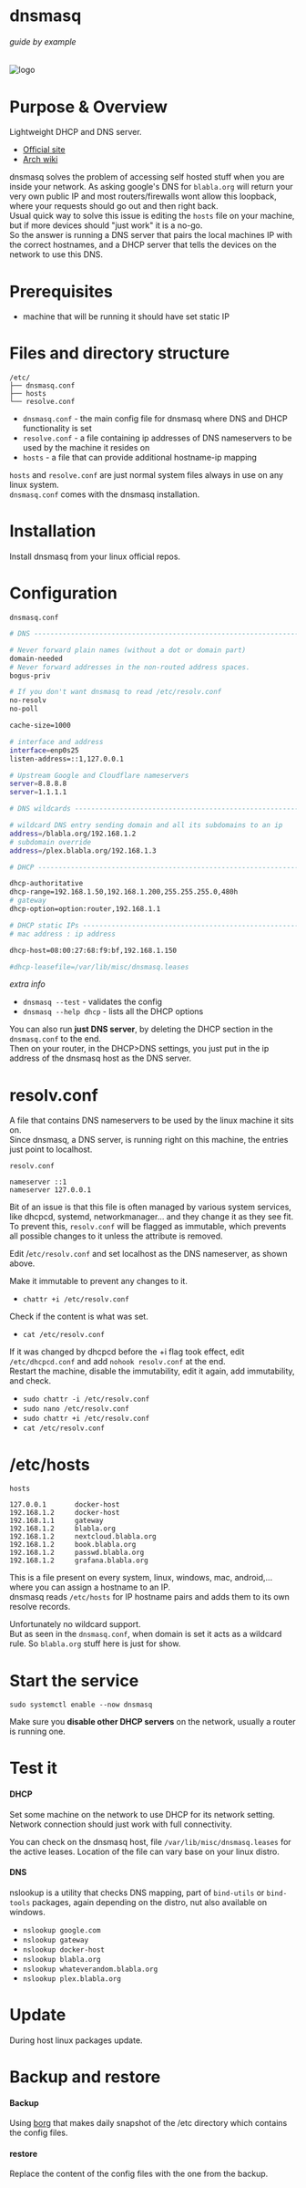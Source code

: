 # dnsmasq

###### guide by example

![logo](https://i.imgur.com/SOa4kRd.png)

# Purpose & Overview

Lightweight DHCP and DNS server.

* [Official site](http://www.thekelleys.org.uk/dnsmasq/doc.html)
* [Arch wiki](https://wiki.archlinux.org/index.php/dnsmasq)

dnsmasq solves the problem of accessing self hosted stuff when you are inside
your network. As asking google's DNS for `blabla.org` will return your
very own public IP and most routers/firewalls wont allow this loopback,
where your requests should go out and then right back.</br>
Usual quick way to solve this issue is editing the `hosts` file on your machine,
but if more devices should "just work" it is a no-go.</br>
So the answer is running a DNS server that pairs the local machines IP with 
the correct hostnames, and a DHCP server that tells the devices on the network
to use this DNS.

# Prerequisites

* machine that will be running it should have set static IP

# Files and directory structure

```
/etc/
├── dnsmasq.conf
├── hosts
└── resolve.conf
```              

* `dnsmasq.conf` - the main config file for dnsmasq where DNS and DHCP functionality is set
* `resolve.conf` - a file containing ip addresses of DNS nameservers to be used
   by the machine it resides on
* `hosts` - a file that can provide additional hostname-ip mapping

`hosts` and `resolve.conf` are just normal system files always in use on any linux
system.</br>
`dnsmasq.conf` comes with the dnsmasq installation.

# Installation

Install dnsmasq from your linux official repos.

# Configuration

`dnsmasq.conf`

```bash
# DNS --------------------------------------------------------------------------

# Never forward plain names (without a dot or domain part)
domain-needed
# Never forward addresses in the non-routed address spaces.
bogus-priv

# If you don't want dnsmasq to read /etc/resolv.conf
no-resolv
no-poll

cache-size=1000

# interface and address
interface=enp0s25
listen-address=::1,127.0.0.1

# Upstream Google and Cloudflare nameservers
server=8.8.8.8
server=1.1.1.1

# DNS wildcards ----------------------------------------------------------------

# wildcard DNS entry sending domain and all its subdomains to an ip
address=/blabla.org/192.168.1.2
# subdomain override
address=/plex.blabla.org/192.168.1.3

# DHCP -------------------------------------------------------------------------

dhcp-authoritative
dhcp-range=192.168.1.50,192.168.1.200,255.255.255.0,480h
# gateway
dhcp-option=option:router,192.168.1.1

# DHCP static IPs --------------------------------------------------------------
# mac address : ip address

dhcp-host=08:00:27:68:f9:bf,192.168.1.150

#dhcp-leasefile=/var/lib/misc/dnsmasq.leases
```

*extra info*

* `dnsmasq --test` - validates the config
* `dnsmasq --help dhcp` - lists all the DHCP options

You can also run **just DNS server**, by deleting the DHCP section
in the `dnsmasq.conf` to the end.</br>
Then on your router, in the DHCP>DNS settings, you just put in the ip address
of the dnsmasq host as the DNS server.

# resolv.conf

A file that contains DNS nameservers to be used by the linux machine it sits on.</br>
Since dnsmasq, a DNS server, is running right on this machine,
the entries just point to localhost.</br> 

`resolv.conf`
```
nameserver ::1
nameserver 127.0.0.1
```


Bit of an issue is that this file is often managed by various system services,
like dhcpcd, systemd, networkmanager... and they change it as they see fit.</br>
To prevent this, `resolv.conf` will be flagged as immutable,
which prevents all possible changes to it unless the attribute is removed.

Edit /`etc/resolv.conf` and set localhost as the DNS nameserver, as shown above.

Make it immutable to prevent any changes to it.

* `chattr +i /etc/resolv.conf`

Check if the content is what was set.

* `cat /etc/resolv.conf`

If it was changed by dhcpcd before the +i flag took effect, edit `/etc/dhcpcd.conf`
and add `nohook resolv.conf` at the end.</br>
Restart the machine, disable the immutability, edit it again,
add immutability, and check.

* `sudo chattr -i /etc/resolv.conf`
* `sudo nano /etc/resolv.conf`
* `sudo chattr +i /etc/resolv.conf`
* `cat /etc/resolv.conf`

# /etc/hosts

`hosts`
```
127.0.0.1       docker-host
192.168.1.2     docker-host 
192.168.1.1     gateway
192.168.1.2     blabla.org
192.168.1.2     nextcloud.blabla.org
192.168.1.2     book.blabla.org
192.168.1.2     passwd.blabla.org
192.168.1.2     grafana.blabla.org
```

This is a file present on every system, linux, windows, mac, android,... 
where you can assign a hostname to an IP.</br>
dnsmasq reads `/etc/hosts` for IP hostname pairs and adds them to its own
resolve records.

Unfortunately no wildcard support.</br>
But as seen in the `dnsmasq.conf`, when domain is set it acts as a wildcard
rule. So `blabla.org` stuff here is just for show. 

# Start the service

`sudo systemctl enable --now dnsmasq`

Make sure you **disable other DHCP servers** on the network,
usually a router is running one.

# Test it

#### DHCP

Set some machine on the network to use DHCP for its network setting.</br>
Network connection should just work with full connectivity.

You can check on the dnsmasq host, file `/var/lib/misc/dnsmasq.leases`
for the active leases. Location of the file can vary base on your linux distro.

#### DNS

nslookup is a utility that checks DNS mapping,
part of `bind-utils` or `bind-tools` packages, again depending on the distro,
nut also available on windows.

* `nslookup google.com`
* `nslookup gateway`
* `nslookup docker-host`
* `nslookup blabla.org`
* `nslookup whateverandom.blabla.org`
* `nslookup plex.blabla.org`

# Update

During host linux packages update.

# Backup and restore

#### Backup

Using [borg](https://github.com/DoTheEvo/selfhosted-apps-docker/tree/master/borg_backup)
that makes daily snapshot of the /etc directory which contains the config files.

#### restore

Replace the content of the config files with the one from the backup.
